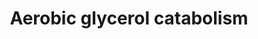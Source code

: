 ---
annotations:
- id: PW:0000002
  parent: classic metabolic pathway
  type: Pathway Ontology
  value: classic metabolic pathway
authors:
- M.Braymer
- MaintBot
- Egonw
- Mkutmon
- Ariutta
- Eweitz
description: ''
last-edited: 2021-05-20
organisms:
- Saccharomyces cerevisiae
redirect_from:
- /index.php/Pathway:WP224
- /instance/WP224
revision: null
schema-jsonld:
- '@context': https://schema.org/
  '@id': https://wikipathways.github.io/pathways/WP224.html
  '@type': Dataset
  creator:
    '@type': Organization
    name: WikiPathways
  description: ''
  keywords:
  - 2-phosphoglycerate
  - 3-phospho-D-glycerol-phosphate
  - 3-phosphoglycerate
  - ADP
  - ATP
  - CDC19
  - ENO1
  - ENO2
  - ERR1
  - ERR2
  - ERR3
  - FAD
  - FADH2
  - GPD1
  - GPD2
  - GPM1
  - GUT1
  - GUT2
  - NADH
  - PGK1
  - PYK2
  - TDH1
  - TDH2
  - TDH3
  - TPI1
  - dihydroxy-acetone-phosphate
  - glyceraldehyde-3-phosphate
  - glycerol
  - glycerol-3-phosphate
  - phosphoenolpyruvate
  - pyruvate
  license: CC0
  name: Aerobic glycerol catabolism
seo: CreativeWork
title: Aerobic glycerol catabolism
wpid: WP224
---